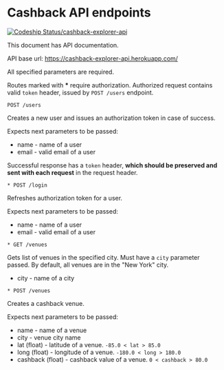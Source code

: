 # Cashback API endpoints

[ ![Codeship Status/cashback-explorer-api](https://app.codeship.com/projects/b3260f40-83e8-0136-bdbd-22d4a94c839b/status?branch=master)](https://app.codeship.com/projects/302215)

This document has API documentation.

API base url: https://cashback-explorer-api.herokuapp.com/

All specified parameters are required.

Routes marked with __*__ require authorization. Authorized request contains valid `token` header, issued by `POST /users` endpoint.

`POST /users`

Creates a new user and issues an authorization token in case of success.

Expects next parameters to be passed:
- name - name of a user
- email - valid email of a user

Successful response has a `token` header, **which should be preserved and sent with each request** in the request header.

`* POST /login`

Refreshes authorization token for a user.

Expects next parameters to be passed:
- name - name of a user
- email - valid email of a user

`* GET /venues`

Gets list of venues in the specified city. Must have a `city` parameter passed. By default, all venues are in the "New York" city.

- city - name of a city

`* POST /venues`

Creates a cashback venue.

Expects next parameters to be passed:
- name - name of a venue
- city - venue city name
- lat (float) - latitude of a venue. `-85.0 < lat > 85.0`
- long (float) - longitude of a venue. `-180.0 < long > 180.0`
- cashback (float) - cashback value of a venue. `0 < cashback > 80.0`